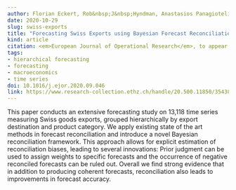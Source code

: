 ```yaml
---
author: Florian Eckert, Rob&nbsp;J&nbsp;Hyndman, Anastasios Panagiotelis
date: 2020-10-29
slug: swiss-exports
title: "Forecasting Swiss Exports using Bayesian Forecast Reconciliation"
kind: article
citation: <em>European Journal of Operational Research</em>, to appear
tags:
- hierarchical forecasting
- forecasting
- macroeconomics
- time series
doi: 10.1016/j.ejor.2020.09.046
link: https://www.research-collection.ethz.ch/handle/20.500.11850/354388
---
```


This paper conducts an extensive forecasting study on 13,118 time series measuring Swiss goods exports, grouped hierarchically by export destination and product category. We apply existing state of the art methods in forecast reconciliation and introduce a novel Bayesian reconciliation framework. This approach allows for explicit estimation of reconciliation biases, leading to several innovations: Prior judgment can be used to assign weights to specific forecasts and the occurrence of negative reconciled forecasts can be ruled out. Overall we find strong evidence that in addition to producing coherent forecasts, reconciliation also leads to improvements in forecast accuracy.
